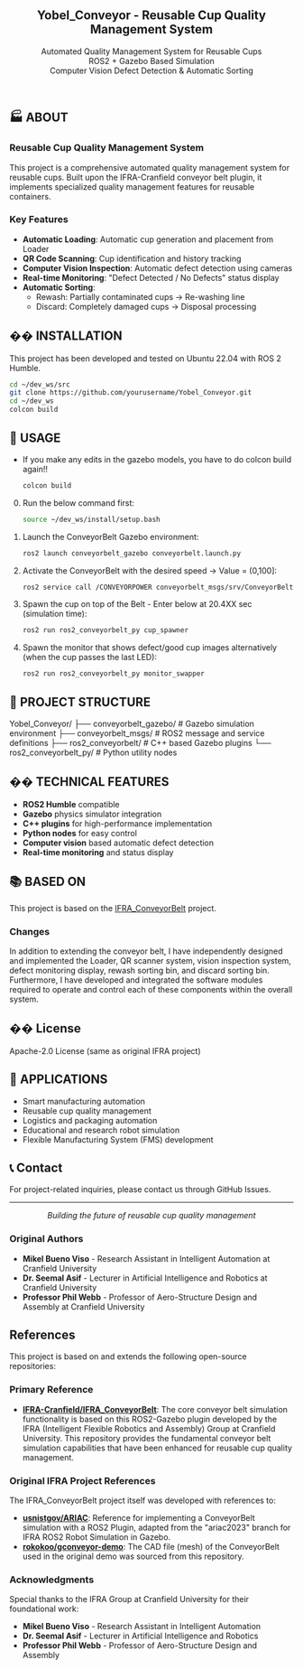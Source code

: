 <!--

# ===================================== COPYRIGHT ===================================== #
#                                                                                       #
#  IFRA (Intelligent Flexible Robotics and Assembly) Group, CRANFIELD UNIVERSITY        #
#  Created on behalf of the IFRA Group at Cranfield University, United Kingdom          #
#  E-mail: IFRA@cranfield.ac.uk                                                       #
#                                                                                       #
#  Licensed under the Apache-2.0 License.                                               #
#  You may not use this file except in compliance with the License.                     #
#  You may obtain a copy of the License at: http://www.apache.org/licenses/LICENSE-2.0  #
#                                                                                       #
#  Unless required by applicable law or agreed to in writing, software distributed      #
#  under the License is distributed on an "as-is" basis, without warranties or          #
#  conditions of any kind, either express or implied. See the License for the specific  #
#  language governing permissions and limitations under the License.                    #
#                                                                                       #
#  IFRA Group - Cranfield University                                                    #
#  AUTHORS: Mikel Bueno Viso - Mikel.Bueno-Viso@cranfield.ac.uk                         #
#           Dr. Seemal Asif  - s.asif@cranfield.ac.uk                                   #
#           Prof. Phil Webb  - p.f.webb@cranfield.ac.uk                                 #
#                                                                                       #
#  Date: June, 2023.                                                                    #
#                                                                                       #
# ===================================== COPYRIGHT ===================================== #

# ======= CITE OUR WORK ======= #
# You can cite our work with the following statement:
# IFRA-Cranfield (2023) Gazebo-ROS2 Conveyor Belt Plugin. URL: https://github.com/IFRA-Cranfield/IFRA_ConveyorBelt.

-->

<div id="top"></div>

<br />

<div align="center">

  <h2 align="center">Yobel_Conveyor - Reusable Cup Quality Management System</h2>

  <p align="center">
    Automated Quality Management System for Reusable Cups
    <br />
    ROS2 + Gazebo Based Simulation
    <br />
    Computer Vision Defect Detection & Automatic Sorting
  </p>
</div>

<br />

## 🏭 ABOUT

### Reusable Cup Quality Management System

This project is a comprehensive automated quality management system for reusable cups. Built upon the IFRA-Cranfield conveyor belt plugin, it implements specialized quality management features for reusable containers.

### Key Features

- **Automatic Loading**: Automatic cup generation and placement from Loader
- **QR Code Scanning**: Cup identification and history tracking
- **Computer Vision Inspection**: Automatic defect detection using cameras
- **Real-time Monitoring**: "Defect Detected / No Defects" status display
- **Automatic Sorting**: 
  - Rewash: Partially contaminated cups → Re-washing line
  - Discard: Completely damaged cups → Disposal processing

## �� INSTALLATION

This project has been developed and tested on Ubuntu 22.04 with ROS 2 Humble.

```sh
cd ~/dev_ws/src
git clone https://github.com/yourusername/Yobel_Conveyor.git
cd ~/dev_ws
colcon build
```

## 🎯 USAGE

* If you make any edits in the gazebo models, you have to do 
colcon build again!!
    ```sh
    colcon build
    ```

0. Run the below command first:

    ```sh
    source ~/dev_ws/install/setup.bash
    ```

1. Launch the ConveyorBelt Gazebo environment:

    ```sh
    ros2 launch conveyorbelt_gazebo conveyorbelt.launch.py
    ```

<!-- 2. (1) Spawn the box on top of the Belt:
  <Higher Drop>
    ```sh
    ros2 run ros2_conveyorbelt SpawnObject.py --package "conveyorbelt_gazebo" --urdf "box.urdf" --name "box" --x 0.0 --y -0.5 --z 1.0
    ```
  <Exact Point Drop>
    ```sh
    ros2 run ros2_conveyorbelt SpawnObject.py --package "conveyorbelt_gazebo" --urdf "box.urdf" --name "box" --x 0.0 --y -0.5 --z 0.76
    ``` -->

2. Activate the ConveyorBelt with the desired speed -> Value = (0,100]:

    ```sh
    ros2 service call /CONVEYORPOWER conveyorbelt_msgs/srv/ConveyorBeltControl "{power: 20}"
    ```

3. Spawn the cup on top of the Belt - Enter below at 20.4XX sec (simulation time):
    ```sh
    ros2 run ros2_conveyorbelt_py cup_spawner
    ```

4. Spawn the monitor that shows defect/good cup images alternatively (when the cup passes the last LED):
    ```sh
    ros2 run ros2_conveyorbelt_py monitor_swapper
    ```

## 📁 PROJECT STRUCTURE
Yobel_Conveyor/
├── conveyorbelt_gazebo/ # Gazebo simulation environment
├── conveyorbelt_msgs/ # ROS2 message and service definitions
├── ros2_conveyorbelt/ # C++ based Gazebo plugins
└── ros2_conveyorbelt_py/ # Python utility nodes


## �� TECHNICAL FEATURES

- **ROS2 Humble** compatible
- **Gazebo** physics simulator integration
- **C++ plugins** for high-performance implementation
- **Python nodes** for easy control
- **Computer vision** based automatic defect detection
- **Real-time monitoring** and status display

## 📚 BASED ON

This project is based on the [IFRA_ConveyorBelt](https://github.com/IFRA-Cranfield/IFRA_ConveyorBelt) project.
### Changes
In addition to extending the conveyor belt, I have independently designed and implemented the Loader, QR scanner system, vision inspection system, defect monitoring display, rewash sorting bin, and discard sorting bin.  
Furthermore, I have developed and integrated the software modules required to operate and control each of these components within the overall system.

## �� License

Apache-2.0 License (same as original IFRA project)

## 🌟 APPLICATIONS

- Smart manufacturing automation
- Reusable cup quality management
- Logistics and packaging automation
- Educational and research robot simulation
- Flexible Manufacturing System (FMS) development

## 📞 Contact

For project-related inquiries, please contact us through GitHub Issues.

---

<div align="center">
  <p><em>Building the future of reusable cup quality management</em></p>
</div>

### Original Authors
- **Mikel Bueno Viso** - Research Assistant in Intelligent Automation at Cranfield University
- **Dr. Seemal Asif** - Lecturer in Artificial Intelligence and Robotics at Cranfield University  
- **Professor Phil Webb** - Professor of Aero-Structure Design and Assembly at Cranfield University

## References

This project is based on and extends the following open-source repositories:

### Primary Reference
- **[IFRA-Cranfield/IFRA_ConveyorBelt](https://github.com/IFRA-Cranfield/IFRA_ConveyorBelt)**: The core conveyor belt simulation functionality is based on this ROS2-Gazebo plugin developed by the IFRA (Intelligent Flexible Robotics and Assembly) Group at Cranfield University. This repository provides the fundamental conveyor belt simulation capabilities that have been enhanced for reusable cup quality management.

### Original IFRA Project References
The IFRA_ConveyorBelt project itself was developed with references to:
- **[usnistgov/ARIAC](https://github.com/usnistgov/ARIAC)**: Reference for implementing a ConveyorBelt simulation with a ROS2 Plugin, adapted from the "ariac2023" branch for IFRA ROS2 Robot Simulation in Gazebo.
- **[rokokoo/gconveyor-demo](https://github.com/rokokoo/conveyor_demo)**: The CAD file (mesh) of the ConveyorBelt used in the original demo was sourced from this repository.

### Acknowledgments
Special thanks to the IFRA Group at Cranfield University for their foundational work:
- **Mikel Bueno Viso** - Research Assistant in Intelligent Automation
- **Dr. Seemal Asif** - Lecturer in Artificial Intelligence and Robotics  
- **Professor Phil Webb** - Professor of Aero-Structure Design and Assembly
